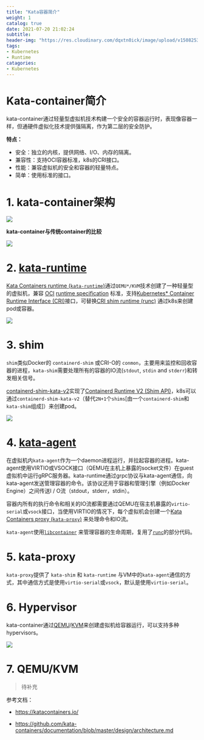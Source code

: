 ```yaml
---
title: "Kata容器简介"
weight: 1
catalog: true
date: 2021-07-20 21:02:24
subtitle:
header-img: "https://res.cloudinary.com/dqxtn0ick/image/upload/v1508253812/header/cow.jpg"
tags:
- Kubernetes
- Runtime
catagories:
- Kubernetes
---
```


# Kata-container简介

kata-container通过轻量型虚拟机技术构建一个安全的容器运行时，表现像容器一样，但通硬件虚拟化技术提供强隔离，作为第二层的安全防护。

**特点：**

- 安全：独立的内核，提供网络、I/O、内存的隔离。
- 兼容性：支持OCI容器标准，k8s的CRI接口。
- 性能：兼容虚拟机的安全和容器的轻量特点。
- 简单：使用标准的接口。

# 1. kata-container架构

<img src="https://res.cloudinary.com/dqxtn0ick/image/upload/v1563362030/article/kata-container/arch_diagram.jpg">

**kata-container与传统container的比较**

<img src="https://res.cloudinary.com/dqxtn0ick/image/upload/v1563362032/article/kata-container/traditionalvskata.jpg">

# 2. [kata-runtime](https://github.com/kata-containers/runtime)

[Kata Containers runtime (`kata-runtime`)](https://github.com/kata-containers/runtime)通过`QEMU*/KVM`技术创建了一种轻量型的虚拟机，兼容 [OCI](https://github.com/opencontainers) [runtime specification](https://github.com/opencontainers/runtime-spec) 标准，支持[Kubernetes* Container Runtime Interface (CRI)](https://github.com/kubernetes/community/blob/master/contributors/devel/container-runtime-interface.md)接口，可替换[CRI shim runtime (runc)](https://github.com/opencontainers/runc) 通过k8s来创建pod或容器。

<img src="https://res.cloudinary.com/dqxtn0ick/image/upload/v1563362029/article/kata-container/docker-kata.png">

# 3. shim

`shim`类似Docker的 `containerd-shim` 或CRI-O的 `conmon`，主要用来监控和回收容器的进程，`kata-shim`需要处理所有的容器的IO流(`stdout`, `stdin` and `stderr`)和转发相关信号。

[containerd-shim-kata-v2](https://github.com/kata-containers/runtime/tree/master/containerd-shim-v2)实现了[Containerd Runtime V2 (Shim API)](https://github.com/containerd/containerd/tree/master/runtime/v2)，k8s可以通过`containerd-shim-kata-v2`（替代`2N+1`个`shims`[由一个`containerd-shim`和`kata-shim`组成]）来创建pod。

<img src="https://res.cloudinary.com/dqxtn0ick/image/upload/v1563362030/article/kata-container/shimv2.svg">

# 4. [kata-agent](https://github.com/kata-containers/agent)

在虚拟机内`kata-agent`作为一个daemon进程运行，并拉起容器的进程。kata-agent使用VIRTIO或VSOCK接口（QEMU在主机上暴露的socket文件）在guest虚拟机中运行gRPC服务器。kata-runtime通过grpc协议与kata-agent通信，向kata-agent发送管理容器的命令。该协议还用于容器和管理引擎（例如Docker Engine）之间传送I / O流（stdout，stderr，stdin）。

容器内所有的执行命令和相关的IO流都需要通过QEMU在宿主机暴露的`virtio-serial`或`vsock`接口，当使用VIRTIO的情况下，每个虚拟机会创建一个[Kata Containers proxy (`kata-proxy`)](https://github.com/kata-containers/proxy) 来处理命令和IO流。

`kata-agent`使用[`libcontainer`](https://github.com/opencontainers/runc/tree/master/libcontainer) 来管理容器的生命周期，复用了[`runc`](https://github.com/opencontainers/runc)的部分代码。

# 5. kata-proxy

`kata-proxy`提供了 `kata-shim` 和 `kata-runtime` 与VM中的`kata-agent`通信的方式，其中通信方式是使用`virtio-serial`或`vsock`，默认是使用`virtio-serial`。



# 6. Hypervisor

kata-container通过[QEMU](http://www.qemu-project.org/)/[KVM](http://www.linux-kvm.org/page/Main_Page)来创建虚拟机给容器运行，可以支持多种hypervisors。

<img src="https://res.cloudinary.com/dqxtn0ick/image/upload/v1563362028/article/kata-container/qemu.png">

# 7. QEMU/KVM

> 待补充


参考文档：

- https://katacontainers.io/

- https://github.com/kata-containers/documentation/blob/master/design/architecture.md
